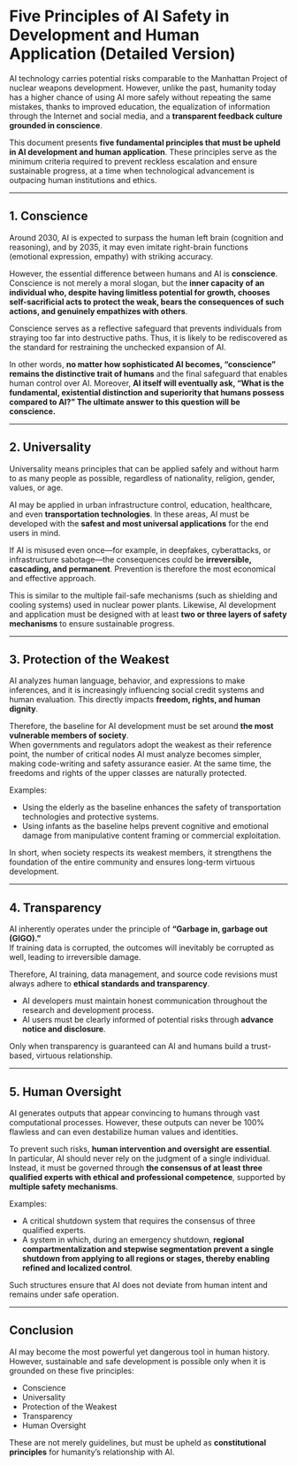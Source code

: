 # Five Principles of AI Safety in Development and Human Application (Detailed Version)

AI technology carries potential risks comparable to the Manhattan Project of nuclear weapons development. However, unlike the past, humanity today has a higher chance of using AI more safely without repeating the same mistakes, thanks to improved education, the equalization of information through the Internet and social media, and a **transparent feedback culture grounded in conscience**.  

This document presents **five fundamental principles that must be upheld in AI development and human application**. These principles serve as the minimum criteria required to prevent reckless escalation and ensure sustainable progress, at a time when technological advancement is outpacing human institutions and ethics.  

---

## 1. Conscience

Around 2030, AI is expected to surpass the human left brain (cognition and reasoning), and by 2035, it may even imitate right-brain functions (emotional expression, empathy) with striking accuracy.  

However, the essential difference between humans and AI is **conscience**.  
Conscience is not merely a moral slogan, but the **inner capacity of an individual who, despite having limitless potential for growth, chooses self-sacrificial acts to protect the weak, bears the consequences of such actions, and genuinely empathizes with others**.  

Conscience serves as a reflective safeguard that prevents individuals from straying too far into destructive paths. Thus, it is likely to be rediscovered as the standard for restraining the unchecked expansion of AI.  

In other words, **no matter how sophisticated AI becomes, “conscience” remains the distinctive trait of humans** and the final safeguard that enables human control over AI. Moreover, **AI itself will eventually ask, “What is the fundamental, existential distinction and superiority that humans possess compared to AI?” The ultimate answer to this question will be conscience.**  

---

## 2. Universality

Universality means principles that can be applied safely and without harm to as many people as possible, regardless of nationality, religion, gender, values, or age.  

AI may be applied in urban infrastructure control, education, healthcare, and even **transportation technologies**. In these areas, AI must be developed with the **safest and most universal applications** for the end users in mind.  

If AI is misused even once—for example, in deepfakes, cyberattacks, or infrastructure sabotage—the consequences could be **irreversible, cascading, and permanent**. Prevention is therefore the most economical and effective approach.  

This is similar to the multiple fail-safe mechanisms (such as shielding and cooling systems) used in nuclear power plants. Likewise, AI development and application must be designed with at least **two or three layers of safety mechanisms** to ensure sustainable progress.  

---

## 3. Protection of the Weakest

AI analyzes human language, behavior, and expressions to make inferences, and it is increasingly influencing social credit systems and human evaluation. This directly impacts **freedom, rights, and human dignity**.  

Therefore, the baseline for AI development must be set around **the most vulnerable members of society**.  
When governments and regulators adopt the weakest as their reference point, the number of critical nodes AI must analyze becomes simpler, making code-writing and safety assurance easier. At the same time, the freedoms and rights of the upper classes are naturally protected.  

Examples:  
- Using the elderly as the baseline enhances the safety of transportation technologies and protective systems.  
- Using infants as the baseline helps prevent cognitive and emotional damage from manipulative content framing or commercial exploitation.  

In short, when society respects its weakest members, it strengthens the foundation of the entire community and ensures long-term virtuous development.  

---

## 4. Transparency

AI inherently operates under the principle of **“Garbage in, garbage out (GIGO).”**  
If training data is corrupted, the outcomes will inevitably be corrupted as well, leading to irreversible damage.  

Therefore, AI training, data management, and source code revisions must always adhere to **ethical standards and transparency**.  

- AI developers must maintain honest communication throughout the research and development process.  
- AI users must be clearly informed of potential risks through **advance notice and disclosure**.  

Only when transparency is guaranteed can AI and humans build a trust-based, virtuous relationship.  

---

## 5. Human Oversight

AI generates outputs that appear convincing to humans through vast computational processes. However, these outputs can never be 100% flawless and can even destabilize human values and identities.  

To prevent such risks, **human intervention and oversight are essential**.  
In particular, AI should never rely on the judgment of a single individual. Instead, it must be governed through **the consensus of at least three qualified experts with ethical and professional competence**, supported by **multiple safety mechanisms**.  

Examples:  
- A critical shutdown system that requires the consensus of three qualified experts.  
- A system in which, during an emergency shutdown, **regional compartmentalization and stepwise segmentation prevent a single shutdown from applying to all regions or stages, thereby enabling refined and localized control**.  

Such structures ensure that AI does not deviate from human intent and remains under safe operation.  

---

## Conclusion

AI may become the most powerful yet dangerous tool in human history.  
However, sustainable and safe development is possible only when it is grounded on these five principles:  

- Conscience  
- Universality  
- Protection of the Weakest  
- Transparency  
- Human Oversight  

These are not merely guidelines, but must be upheld as **constitutional principles** for humanity’s relationship with AI.  
